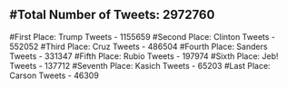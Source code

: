#Total Number of Tweets: 2972760 
---
#First Place: Trump Tweets - 1155659
#Second Place: Clinton Tweets - 552052
#Third Place: Cruz Tweets - 486504
#Fourth Place: Sanders Tweets - 331347
#Fifth Place: Rubio Tweets - 197974
#Sixth Place: Jeb! Tweets - 137712
#Seventh Place: Kasich Tweets - 65203
#Last Place: Carson Tweets - 46309
